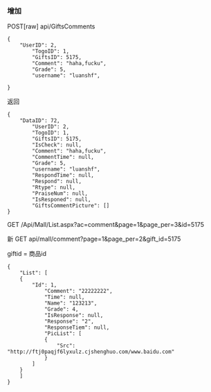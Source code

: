 ### 增加

POST[raw] api/GiftsComments

```
{
    "UserID": 2,
        "TogoID": 1,
        "GiftsID": 5175,
        "Comment": "haha,fucku",
        "Grade": 5,
        "username": "luanshf",

}
```
返回


```
{
    "DataID": 72,
        "UserID": 2,
        "TogoID": 1,
        "GiftsID": 5175,
        "IsCheck": null,
        "Comment": "haha,fucku",
        "CommentTime": null,
        "Grade": 5,
        "username": "luanshf",
        "RespondTime": null,
        "Respond": null,
        "Rtype": null,
        "PraiseNum": null,
        "IsResponed": null,
        "GiftsCommentPicture": []
}
```



GET /Api/Mall/List.aspx?ac=comment&page=1&page_per=3&id=5175

新 GET api/mall/comment?page=1&page_per=2&gift_id=5175

giftid = 商品id

```
{
    "List": [
    {
        "Id": 1,
            "Comment": "22222222",
            "Time": null,
            "Name": "123213",
            "Grade": 4,
            "IsResponse": null,
            "Response": "2",
            "ResponseTiem": null,
            "PicList": [
            {
                "Src": "http://ftj0paqjf6lyxulz.cjshenghuo.com/www.baidu.com"
            }
        ]
    }
    ]
}

```

